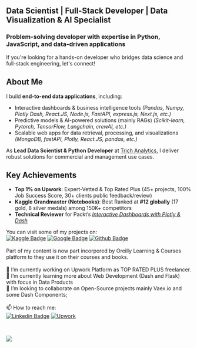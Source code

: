 ## **Data Scientist | Full-Stack Developer | Data Visualization & AI Specialist**  

### **Problem-solving developer with expertise in Python, JavaScript, and data-driven applications**  

If you're looking for a hands-on developer who bridges data science and full-stack engineering, let's connect!  

## **About Me**  
I build **end-to-end data applications**, including:  
- Interactive dashboards & business intelligence tools  *(Pandas, Numpy, Plotly Dash, React.JS, Node.js, FastAPI, express.js, Next.js, etc.)*
- Predictive models & AI-powered solutions (mainly RAGs)  *(Scikit-learn,  Pytorch, TensorFlow, Langchain, crewAI, etc.)*
- Scalable web apps for data retrieval, processing, and visualizations *(MongoDB, fastAPI, Plotly, React.JS, pandas, etc.)*

As **Lead Data Scientist & Python Developer** at [Trich Analytics](https://portfolio.trich.xyz), I deliver robust solutions for commercial and management use cases.  

## **Key Achievements**  
- **Top 1% on Upwork**: Expert-Vetted & Top Rated Plus (45+ projects, 100% Job Success Score, 30+ clients public feedback/review)  
- **Kaggle Grandmaster (Notebooks)**: Best Ranked at **#12 globally** (17 gold, 8 silver medals) among 150K+ competitors  
- **Technical Reviewer** for Packt’s *[Interactive Dashboards with Plotly & Dash](https://www.packtpub.com/product/interactive-dashboards-and-data-apps-with-plotly-and-dash/9781800568914)* <br>

You can visit some of my projects on:<br>
[![Kaggle Badge](https://img.shields.io/badge/-Kaggle-blue?style=flat-square&logo=Kaggle&logoColor=blue&labelColor=lightgrey&color=black&link=https://kaggle.com/kabure/notebooks)](https://kaggle.com/kabure/notebooks)
[![Google Badge](https://img.shields.io/badge/-Portfolio-8a37db?style=flat-square&logo=Google&logoColor=white&labelColor=red&color=black&link=https://portfolio.trich.ai)](https://portfolio.trich.xyz)
[![Github Badge](https://img.shields.io/badge/-Github-8a37db?style=flat-square&logo=Github&logoColor=white&color=black&link=https://github.com/kaburelabs?tab=repositories)](https://github.com/kaburelabs?tab=repositories)<br>
<br>
Part of my content is now part incorpored by Oreilly Learning & Courses platform to they use it on their courses and books. <br>
<br>
🔭 I’m currently working on Upwork Platform as TOP RATED PLUS freelancer.<br>
🌱 I’m currently learning more about Web Development (Dash and Flask) with focus in Data Products<br>
👯 I’m looking to collaborate on Open-Source projects mainly Vaex.io and some Dash Components;<br>
<br>
📫 How to reach me: <br>
[![Linkedin Badge](https://img.shields.io/badge/-LinkedIn-blue?style=flat-square&logo=Linkedin&logoColor=white&color=black&labelColor=blue&link=https://www.linkedin.com/in/leonardoferreirads/)](https://www.linkedin.com/in/leonardoferreirads/)
[![Upwork](https://img.shields.io/badge/-Upwork-white?style=flat-square&logo=Upwork&logoColor=white&labelColor=green&color=black&link=https://www.upwork.com/freelancers/~0163c4a246540fb9a3)](https://www.upwork.com/freelancers/~0163c4a246540fb9a3)

<br>

![](https://komarev.com/ghpvc/?username=kaburelabs)

<!--
**kaburelabs/kaburelabs** is a ✨ _special_ ✨ repository because its `README.md` (this file) appears on your GitHub profile.

Here are some ideas to get you started:

- 🔭 I’m currently working on ...
- 🌱 I’m currently learning ...
- 👯 I’m looking to collaborate on ...
- 🤔 I’m looking for help with ...
- 💬 Ask me about ...
- 📫 How to reach me: ...
- 😄 Pronouns: ...
- ⚡ Fun fact: ...

-->
